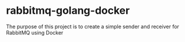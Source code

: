 # rabbitmq-golang-docker
The purpose of this project is to create a simple sender and receiver for RabbitMQ using Docker
